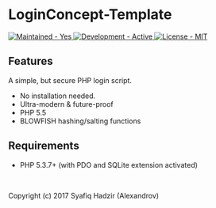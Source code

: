 # LoginConcept-Template
<p align="left">
    <a href="#">
        <img src="https://img.shields.io/badge/Maintained-Yes-brightgreen.svg?style=plastic?maxAge=7200" alt="Maintained - Yes">
    </a>
    <a href="#">
        <img src="https://img.shields.io/badge/Development-Active-brightgreen.svg?style=plastic?maxAge=7200" alt="Development - Active">
    </a>
    <a href="#">
        <img src="https://img.shields.io/badge/License-MIT%20%2F%20Apache--2.0-blue.svg?style=plastic?maxAge=7200" alt="License - MIT">
    </a>
</p>

## Features

A simple, but secure PHP login script.

* No installation needed.
* Ultra-modern & future-proof
* PHP 5.5
* BLOWFISH hashing/salting functions

## Requirements

* PHP 5.3.7+ (with PDO and SQLite extension activated)

<br />

Copyright (c) 2017 Syafiq Hadzir (Alexandrov)

